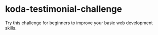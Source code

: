 # koda-testimonial-challenge
Try this challenge for beginners to improve your basic web development skills.
